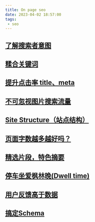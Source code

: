 ```yaml
---
title: On page seo
date: 2023-04-02 18:57:00
tags:
 - seo
---
```


## [了解搜索者意图](/seo/intention.html)

## [糅合关键词](/seo/blend-keywords.html)

## [提升点击率 title、meta](/seo/title-meta.html)

## [不可忽视图片搜索流量](/seo/image.html)

## [Site Structure（站点结构）](/seo/site-structure.html)

## [页面字数越多越好吗？](/seo/page-count.html)

## [精选片段，特色摘要](/seo/page-count.html)

## [停车坐爱枫林晚(Dwell time)](/seo/dwell-time.html)

## [用户反馈高于数据](/seo/feedback-important.html)

## [搞定Schema](/seo/schema)
